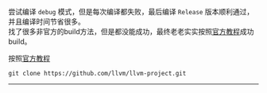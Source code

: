 尝试编译 `debug` 模式，但是每次编译都失败，最后编译 `Release` 版本顺利通过，并且编译时间节省很多。  
找了很多非官方的build方法，但是都没能成功，最终老老实实按照[官方教程][build]成功build。

按照[官方教程][build]  
```
git clone https://github.com/llvm/llvm-project.git
```















--------------------
[build]:https://llvm.org/docs/GettingStarted.html
